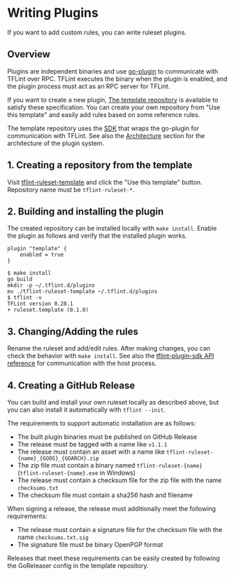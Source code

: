 # Writing Plugins

If you want to add custom rules, you can write ruleset plugins.

## Overview

Plugins are independent binaries and use [go-plugin](https://github.com/hashicorp/go-plugin) to communicate with TFLint over RPC. TFLint executes the binary when the plugin is enabled, and the plugin process must act as an RPC server for TFLint.

If you want to create a new plugin, [The template repository](https://github.com/terraform-linters/tflint-ruleset-template) is available to satisfy these specification. You can create your own repository from "Use this template" and easily add rules based on some reference rules.

The template repository uses the [SDK](https://github.com/terraform-linters/tflint-plugin-sdk) that wraps the go-plugin for communication with TFLint. See also the [Architecture](https://github.com/terraform-linters/tflint-plugin-sdk#architecture) section for the architecture of the plugin system.

## 1. Creating a repository from the template

Visit [tflint-ruleset-template](https://github.com/terraform-linters/tflint-ruleset-template) and click the "Use this template" button. Repository name must be `tflint-ruleset-*`.

## 2. Building and installing the plugin

The created repository can be installed locally with `make install`. Enable the plugin as follows and verify that the installed plugin works.

```hcl
plugin "template" {
    enabled = true
}
```

```console
$ make install
go build
mkdir -p ~/.tflint.d/plugins
mv ./tflint-ruleset-template ~/.tflint.d/plugins
$ tflint -v
TFLint version 0.28.1
+ ruleset.template (0.1.0)
```

## 3. Changing/Adding the rules

Rename the ruleset and add/edit rules. After making changes, you can check the behavior with `make install`. See also the [tflint-plugin-sdk API reference](https://pkg.go.dev/github.com/terraform-linters/tflint-plugin-sdk) for communication with the host process.

## 4. Creating a GitHub Release

You can build and install your own ruleset locally as described above, but you can also install it automatically with `tflint --init`.

The requirements to support automatic installation are as follows:

- The built plugin binaries must be published on GitHub Release
- The release must be tagged with a name like `v1.1.1`
- The release must contain an asset with a name like `tflint-ruleset-{name}_{GOOS}_{GOARCH}.zip`
- The zip file must contain a binary named `tflint-ruleset-{name}` (`tflint-ruleset-{name}.exe` in Windows)
- The release must contain a checksum file for the zip file with the name `checksums.txt`
- The checksum file must contain a sha256 hash and filename

When signing a release, the release must additionally meet the following requirements:

- The release must contain a signature file for the checksum file with the name `checksums.txt.sig`
- The signature file must be binary OpenPGP format

Releases that meet these requirements can be easily created by following the GoReleaser config in the template repository.
